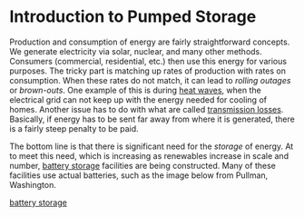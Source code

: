 # Introduction to Pumped Storage
Production and consumption of energy are fairly straightforward concepts. We generate electricity via solar, nuclear, and many other methods. Consumers (commercial, residential, etc.) then use this energy for various purposes. The tricky part is matching up rates of production with rates on consumption. When these rates do not match, it can lead to *rolling outages* or *brown-outs*. One example of this is during [heat waves](https://www.npr.org/2022/09/07/1121427449/an-intense-heat-wave-in-california-is-stressing-the-states-power-grid), when the electrical grid can not keep up with the energy needed for cooling of homes. Another issue has to do with what are called [transmission losses](https://www.eia.gov/tools/faqs/faq.php?id=105&t=3). Basically, if energy has to be sent far away from where it is generated, there is a fairly steep penalty to be paid.  

The bottom line is that there is significant need for the *storage* of energy. At to meet this need, which is increasing as renewables increase in scale and number, [battery storage](https://e360.yale.edu/features/in-boost-for-renewables-grid-scale-battery-storage-is-on-the-rise) facilities are being constructed. Many of these facilities use actual batteries, such as the image below from Pullman, Washington.

[battery storage](/figures/battery.jpg)

